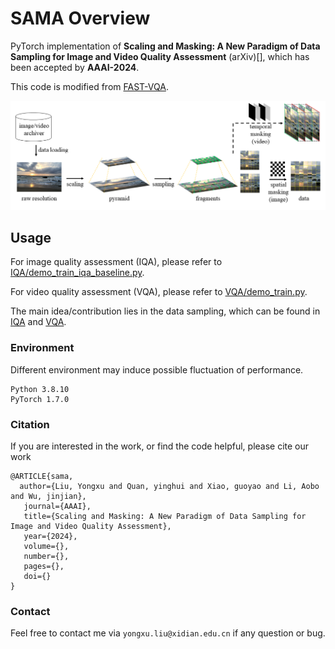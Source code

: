 # SAMA Overview

PyTorch implementation of **Scaling and Masking: A New Paradigm of Data Sampling for Image and Video Quality Assessment** (arXiv)[], which has been accepted by **AAAI-2024**.

This code is modified from [FAST-VQA](https://github.com/VQAssessment/FAST-VQA-and-FasterVQA).

![](method.png)

## Usage

For image quality assessment (IQA), please refer to [IQA/demo_train_iqa_baseline.py](https://github.com/Sissuire/SAMA/blob/main/IQA/demo_train_iqa_baseline.py).

For video quality assessment (VQA), please refer to [VQA/demo_train.py](https://github.com/Sissuire/SAMA/blob/main/VQA/demo_train.py).

The main idea/contribution lies in the data sampling, which can be found in [IQA](https://github.com/Sissuire/SAMA/blob/b8fdfa390999908bf6c0da284973bb1f2eb646d8/IQA/demo_train_iqa_baseline.py#L166C13-L166C13) and [VQA](https://github.com/Sissuire/SAMA/blob/b8fdfa390999908bf6c0da284973bb1f2eb646d8/VQA/fastvqa/datasets/fusion_datasets.py#L211).

### Environment
Different environment may induce possible fluctuation of performance.

```
Python 3.8.10
PyTorch 1.7.0
```


### Citation
If you are interested in the work, or find the code helpful, please cite our work
```
@ARTICLE{sama,  
  author={Liu, Yongxu and Quan, yinghui and Xiao, guoyao and Li, Aobo and Wu, jinjian},  
   journal={AAAI},   
   title={Scaling and Masking: A New Paradigm of Data Sampling for Image and Video Quality Assessment},   
   year={2024},  
   volume={},  
   number={},  
   pages={},  
   doi={}
}
```

### Contact

Feel free to contact me via `yongxu.liu@xidian.edu.cn` if any question or bug.
